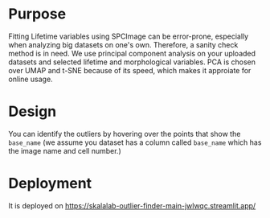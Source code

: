 # Purpose

Fitting Lifetime variables using SPCImage can be error-prone, especially when analyzing big datasets on one's own. 
Therefore, a sanity check method is in need. We use principal component analysis on your uploaded datasets and selected lifetime and morphological variables. PCA is chosen over UMAP and t-SNE because of its speed, which makes it approiate for online usage. 

# Design 
You can identify the outliers by hovering over the points that show the `base_name` (we assume you dataset has a column called `base_name` which has the image name and cell number.)



# Deployment 
It is deployed on https://skalalab-outlier-finder-main-jwlwqc.streamlit.app/
